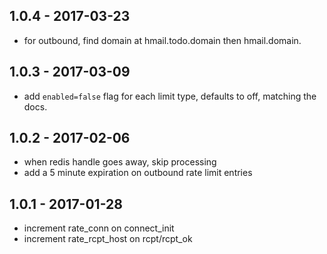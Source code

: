 
## 1.0.4 - 2017-03-23

- for outbound, find domain at hmail.todo.domain then hmail.domain.

## 1.0.3 - 2017-03-09

- add `enabled=false` flag for each limit type, defaults to off, matching the docs.


## 1.0.2 - 2017-02-06

- when redis handle goes away, skip processing
- add a 5 minute expiration on outbound rate limit entries

## 1.0.1 - 2017-01-28

- increment rate_conn on connect_init
- increment rate_rcpt_host on rcpt/rcpt_ok

